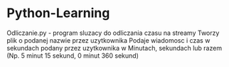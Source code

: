 # Python-Learning

Odliczanie.py - program sluzacy do odliczania czasu na streamy
  Tworzy plik o podanej nazwie przez uzytkownika
  Podaje wiadomosc i czas w sekundach podany przez uzytkownika w Minutach, sekundach lub razem (Np. 5 minut 15 sekund, 0 minut 360 sekund)
